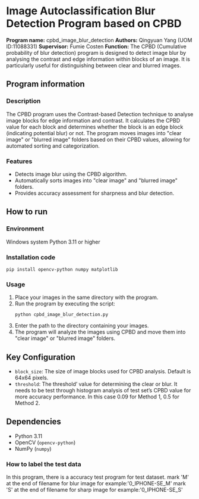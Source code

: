 # Image Autoclassification Blur Detection Program based on CPBD
**Program name:** cpbd_image_blur_detection
**Authors:** Qingyuan Yang (UOM ID:11088331)
**Supervisor:** Fumie Costen
**Function:** The CPBD (Cumulative probability of blur detection) program is designed to detect image blur by analysing the contrast and edge information within blocks of an image. It is particularly useful for distinguishing between clear and blurred images.
              
## Program information
### Description
The CPBD program uses the Contrast-based Detection technique to analyse image blocks for edge information and contrast. It calculates the CPBD value for each block and determines whether the block is an edge block (indicating potential blur) or not. The program moves images into "clear image" or "blurred image" folders based on their CPBD values, allowing for automated sorting and categorization.
### Features
- Detects image blur using the CPBD algorithm.
- Automatically sorts images into "clear image" and "blurred image" folders.
- Provides accuracy assessment for sharpness and blur detection.

## How to run
### Environment
Windows system
Python 3.11 or higher
### Installation code
   ```
pip install opencv-python numpy matplotlib
   ```
### Usage
1. Place your images in the same directory with the program.
2. Run the program by executing the script:
   ```
   python cpbd_image_blur_detection.py
   ```
3. Enter the path to the directory containing your images.
4. The program will analyze the images using CPBD and move them into "clear image" or "blurred image" folders.

## Key Configuration
- `block_size`: The size of image blocks used for CPBD analysis. Default is 64x64 pixels.
- `threshold`: The threshold’ value for determining the clear or blur. It needs to be test through histogram analysis of test set’s CPBD value for more accuracy performance. In this case 0.09 for Method 1, 0.5 for Method 2.

## Dependencies
- Python 3.11
- OpenCV (`opencv-python`)
- NumPy (`numpy`)

### How to label the test data
In this program, there is a accuracy test program for test dataset.
mark 'M' at the end of filename for blur image for example:'0_IPHONE-SE_M'
mark 'S' at the end of filename for sharp image for example:'0_IPHONE-SE_S'
